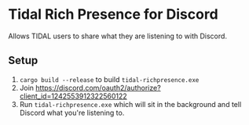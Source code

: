 # Tidal Rich Presence for Discord

Allows TIDAL users to share what they are listening to with Discord.

## Setup

1. `cargo build --release` to build `tidal-richpresence.exe`
2. Join https://discord.com/oauth2/authorize?client_id=1242553912322560122
3. Run `tidal-richpresence.exe` which will sit in the background and tell Discord what you're listening to.
